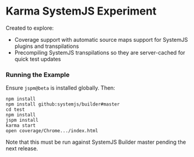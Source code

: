 Karma SystemJS Experiment
===

Created to explore:

* Coverage support with automatic source maps support for SystemJS plugins and transpilations
* Precompiling SystemJS transpilations so they are server-cached for quick test updates

### Running the Example

Ensure `jspm@beta` is installed globally. Then:

```
npm install
npm install github:systemjs/builder#master
cd test
npm install
jspm install
karma start
open coverage/Chrome.../index.html
```

Note that this must be run against SystemJS Builder master pending the next release.